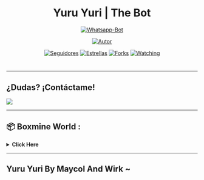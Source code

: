 <h1 align='center'>Yuru Yuri | The Bot</h1>
<div align="center">
  <a href="#"><img title="Whatsapp-Bot" src="https://img.shields.io/badge/Whatsapp Bot-green?colorA=%23ff0000&colorB=%23017e40&style=for-the-badge"></a>
</p>
<p align="center">
  <a href="https://github.com/FzTeis"><img title="Autor" src="https://img.shields.io/badge/FzTeis-red.svg?style=for-the-badge&logo=github"></a>
</p>
<p align="center">
  <a href="https://github.com/FzTeis/followes"><img title="Seguidores" src="https://img.shields.io/github/followers/FzTeis?color=green&style=flat-square"></a>
  <a href="https://github.com/FzTeis/Sylphiette/stargazers/"><img title="Estrellas" src="https://img.shields.io/github/stars/FzTeis/Sylphiette?color=red&style=flat-square"></a>
  <a href="https://github.com/FzTeis/Sylphiette/network/members"><img title="Forks" src="https://img.shields.io/github/forks/FzTeis/Sylphiette?color=red&style=flat-square"></a>
  <a href="https://github.com/FzTeis/Sylphiette/watchers"><img title="Watching" src="https://img.shields.io/github/watchers/FzTeis/Sylphiette?label=Visitantes&color=blue&style=flat-square"></a>
</p>
<h1 align="center"></h1>
</div>

---

## ¿Dudas? ¡Contáctame!

<a href="http://wa.me/522431268546" target="blank"><img src="https://img.shields.io/badge/FzTeis-25D366?style=for-the-badge&logo=whatsapp&logoColor=white" /></a>

---

## 📦 Boxmine World :

<details>
  <summary><b>Click Here</b></summary>
  Sitio Web: https://boxmineworld.com

  Área de Clientes: https://dash.boxmineworld.com

  Panel de Control: https://panel.boxmineworld.com

  Documentación: https://docs.boxmineworld.com

  Comunidad de Discord: ¡Únete aquí!
</details>

---

## Yuru Yuri By Maycol And Wirk ~
